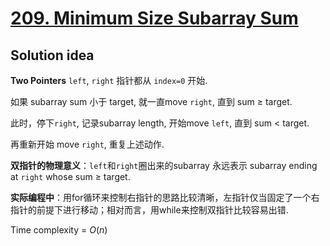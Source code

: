# [209. Minimum Size Subarray Sum](https://leetcode.com/problems/minimum-size-subarray-sum/)

## Solution idea
**Two Pointers**
`left`, `right` 指针都从 `index=0` 开始.

如果 subarray sum 小于 target, 就一直move `right`, 直到 sum $\geq$ target.

此时，停下`right`, 记录subarray length, 开始move `left`, 直到 sum $<$ target.

再重新开始 move `right`, 重复上述动作.

**双指针的物理意义**：`left`和`right`圈出来的subarray 永远表示 subarray ending at `right` whose sum $\geq$ target.

**实际编程中**：用for循环来控制右指针的思路比较清晰，左指针仅当固定了一个右指针的前提下进行移动；相对而言，用while来控制双指针比较容易出错.

Time complexity = $O(n)$

